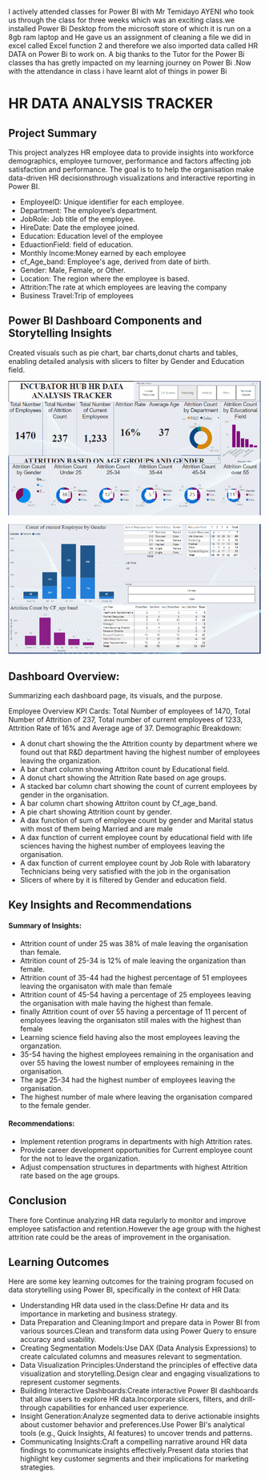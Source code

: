 I actively attended classes for Power BI with Mr Temidayo AYENI who took us through the class for three weeks which was an exciting class.we installed Power Bi Desktop from the microsoft store of which it is run on a 8gb ram laptop and He gave us an assignment of cleaning a file we did in excel called Excel function 2 and therefore we also imported data called HR DATA on Power Bi to work on.
A big thanks to the Tutor for the Power Bi classes tha has gretly impacted on my learning journey on Power Bi .Now with the attendance in class i have learnt alot of things in power Bi

# HR DATA ANALYSIS TRACKER

## Project Summary
This project analyzes HR employee data to provide insights into workforce demographics, employee turnover, performance and factors affecting job satisfaction and performance. The goal is to to help the organisation make data-driven HR decisionsthrough visualizations and interactive reporting in Power BI.

- EmployeeID: Unique identifier for each employee.
- Department: The employee’s department.
- JobRole: Job title of the employee.
- HireDate: Date the employee joined.
- Education: Education level of the employee
- EduactionField: field of education.
- Monthly Income:Money earned by each employee
- cf_Age_band: Employee's age, derived from date of birth.
- Gender: Male, Female, or Other.
- Location: The region where the employee is based.
- Attrition:The rate at which employees are leaving the company
- Business Travel:Trip of employees

## Power BI Dashboard Components and Storytelling Insights

Created visuals such as pie chart, bar charts,donut charts and tables, enabling detailed analysis with slicers to filter by Gender and Education field.

![](https://github.com/sharifahstella/LITA-Class-Docuentation-PowerBI/blob/main/HRRRR.PNG)

![](https://github.com/sharifahstella/LITA-Class-Docuentation-PowerBI/blob/main/age.PNG)

## Dashboard Overview: 

Summarizing each dashboard page, its visuals, and the purpose.

Employee Overview KPI Cards: 
Total Number of employees of 1470, Total Number of Attrition of 237, Total number of current employees of 1233, Attrition Rate of 16% and Average age of 37. 
Demographic Breakdown: 
- A donut chart showing the the Attrition county by department where we found out that  R&D department having the highest number of employees leaving the organization.
- A bar chart column showing Attriton count by Educational field.
- A donut chart showing the Attrition Rate based on age groups.
- A stacked bar column chart showing the  count of current employees by gender in the organisation.
- A bar column chart showing Attriton count by Cf_age_band.
- A pie chart showing Attrition count by gender.
- A dax function of sum of employee count by gender and Marital status with most of them being Married and are male
- A dax function of current employee count by educational field with life sciences having the highest number of employees leaving the organisation.
- A dax function of current employee count by Job Role with labaratory Technicians being very satisfied with the job in the organisation
- Slicers of where by it is filtered by  Gender and education field.

## Key Insights and Recommendations
   
#### Summary of Insights:

- Attrition count of under 25 was 38% of male leaving the organisation than female.
- Attrition count of 25-34 is 12% of male leaving the organization than female.
- Attrition count of 35-44 had the highest percentage of 51 employees leaving the organisaton with male than female
- Attrition count of 45-54 having a percentage of 25 employees leaving the organisation with male having the highest than female.
- finally  Attrition count of over 55 having a percentage of 11 percent of employees leaving the organisaton still males with the highest than female
- Learning science field having also the most employees leaving the organzation.
- 35-54 having the highest employees remaining in the organisation and over 55 having the lowest number of employees remaining in the organisation.
- The age 25-34 had the highest number of employees leaving the organisation.
- The highest number of male where leaving the organisation compared to the female gender.
  
#### Recommendations: 

- Implement retention programs in departments with high Attrition rates.
- Provide career development opportunities for Current employee count for the not to leave the organization.
- Adjust compensation structures in departments with highest Attrition rate based on the age groups.
  
## Conclusion
There fore Continue analyzing HR data regularly to monitor and improve employee satisfaction and retention.However the age group with the highest attrition rate could be the areas of improvement in the organisation.

## Learning Outcomes
Here are some key learning outcomes for the training program focused on data storytelling using Power BI, specifically in the context of HR Data:

- Understanding HR data used in the class:Define Hr data and its importance in marketing and business strategy.
- Data Preparation and Cleaning:Import and prepare data in Power BI from various sources.Clean and transform data using Power Query to ensure accuracy and usability.
- Creating Segmentation Models:Use DAX (Data Analysis Expressions) to create calculated columns and measures relevant to segmentation.
- Data Visualization Principles:Understand the principles of effective data visualization and storytelling.Design clear and engaging visualizations to represent customer segments.
- Building Interactive Dashboards:Create interactive Power BI dashboards that allow users to explore HR data.Incorporate slicers, filters, and drill-through capabilities for enhanced user experience.
- Insight Generation:Analyze segmented data to derive actionable insights about customer behavior and preferences.Use Power BI's analytical tools (e.g., Quick Insights, AI features) to uncover trends and patterns.
- Communicating Insights:Craft a compelling narrative around HR data findings to communicate insights effectively.Present data stories that highlight key customer segments and their implications for marketing strategies.

  

